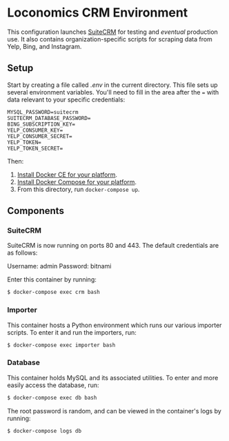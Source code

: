 # Loconomics CRM Environment

This configuration launches [SuiteCRM](https://suitecrm.com) for testing and *eventual* production use. It also contains organization-specific scripts for scraping data from Yelp, Bing, and Instagram.

## Setup

Start by creating a file called _.env_ in the current directory. This file sets up several environment variables. You'll need to fill in the area after the `=` with data relevant to your specific credentials:

```
MYSQL_PASSWORD=suitecrm
SUITECRM_DATABASE_PASSWORD=
BING_SUBSCRIPTION_KEY=
YELP_CONSUMER_KEY=
YELP_CONSUMER_SECRET=
YELP_TOKEN=
YELP_TOKEN_SECRET=
```

Then:

1. [Install Docker CE for your platform](https://docs.docker.com/install/).
2. [Install Docker Compose for your platform](https://docs.docker.com/compose/install/).
3. From this directory, run `docker-compose up`.

## Components

### SuiteCRM

SuiteCRM is now running on ports 80 and 443. The default credentials are as follows:

Username: admin
Password: bitnami

Enter this container by running:

```bash
$ docker-compose exec crm bash
```

### Importer

This container hosts a Python environment which runs our various importer scripts. To enter it and run the importers, run:

```bash
$ docker-compose exec importer bash
```

### Database

This container holds MySQL and its associated utilities. To enter and more easily access the database, run:

```bash
$ docker-compose exec db bash
```

The root password is random, and can be viewed in the container's logs by running:

```bash
$ docker-compose logs db
```

